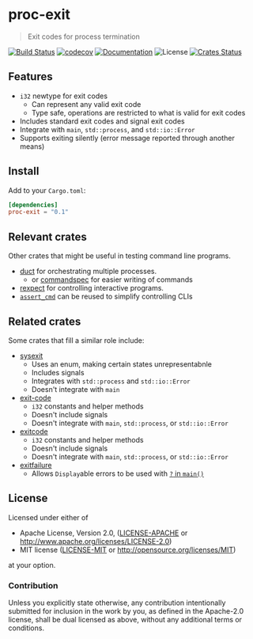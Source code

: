 # proc-exit

> Exit codes for process termination

[![Build Status](https://dev.azure.com/crate-ci/crate-ci/_apis/build/status/proc-exit?branchName=master)](https://dev.azure.com/crate-ci/crate-ci/_build/latest?definitionId=6&branchName=master)
[![codecov](https://codecov.io/gh/assert-rs/proc-exit/branch/master/graph/badge.svg)](https://codecov.io/gh/assert-rs/proc-exit)
[![Documentation](https://img.shields.io/badge/docs-master-blue.svg)][Documentation]
![License](https://img.shields.io/crates/l/proc-exit.svg)
[![Crates Status](https://img.shields.io/crates/v/proc-exit.svg)](https://crates.io/crates/proc-exit)

## Features

- `i32` newtype for exit codes
  - Can represent any valid exit code
  - Type safe, operations are restricted to what is valid for exit codes
- Includes standard exit codes and signal exit codes
- Integrate with `main`, `std::process`, and `std::io::Error`
- Supports exiting silently (error message reported through another means)

## Install

Add to your `Cargo.toml`:

```toml
[dependencies]
proc-exit = "0.1"
```

## Relevant crates

Other crates that might be useful in testing command line programs.
- [duct][duct] for orchestrating multiple processes.
  - or [commandspec][commandspec] for easier writing of commands
- [rexpect][rexpect] for controlling interactive programs.
- [`assert_cmd`][assert_cmd] can be reused to simplify controlling CLIs

[duct]: https://crates.io/crates/duct
[rexpect]: https://crates.io/crates/rexpect
[assert_cmd]: https://crates.io/crates/assert_cmd
[commandspec]: https://crates.io/crates/commandspec

## Related crates

Some crates that fill a similar role include:
- [sysexit][sysexit]
  - Uses an enum, making certain states unrepresentabnle
  - Includes signals
  - Integrates with `std::process` and `std::io::Error`
  - Doesn't integrate with `main`
- [exit-code][exit-code]
  - `i32` constants and helper methods
  - Doesn't include signals
  - Doesn't integrate with `main`, `std::process`, or `std::io::Error`
- [exitcode][exitcode]
  - `i32` constants and helper methods
  - Doesn't include signals
  - Doesn't integrate with `main`, `std::process`, or `std::io::Error`
- [exitfailure][exitfailure]
  - Allows `Display`able errors to be used with [`?` in `main()`](https://github.com/rust-lang/rust/issues/43301)

[sysexit]: https://crates.io/crates/sysexit
[exit-code]: https://crates.io/crates/exit-code
[exitcode]: https://crates.io/crates/exitcode
[exitfailure]: https://crates.io/crates/exitfailure

## License

Licensed under either of

 - Apache License, Version 2.0, ([LICENSE-APACHE](LICENSE-APACHE) or http://www.apache.org/licenses/LICENSE-2.0)
 - MIT license ([LICENSE-MIT](LICENSE-MIT) or http://opensource.org/licenses/MIT)

at your option.

### Contribution

Unless you explicitly state otherwise, any contribution intentionally
submitted for inclusion in the work by you, as defined in the Apache-2.0
license, shall be dual licensed as above, without any additional terms or
conditions.

[Crates.io]: https://crates.io/crates/proc-exit
[Documentation]: https://docs.rs/proc-exit
